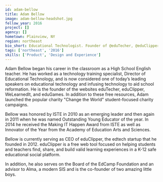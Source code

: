 ```yaml
---
id: adam-bellow
title: Adam Bellow
image: adam-bellow-headshot.jpg
fellow_year: 2016
project: []
agency: []
hometown: Plainview, NY
region: northeast
bio_short: Educational Technologist. Founder of @eduTecher, @eduClipper, @WeLearnedItApp. @EdcampUSA Board Member. Co-Founder of 2 Amazing Boys.
tags: ['northeast', '2016']
skills: ['Product', 'Design and Experience']
---
```


Adam Bellow began his career in the classroom as a High School English teacher. He has worked as a technology training specialist, Director of Educational Technology, and is now considered one of today’s leading speakers on educational technology and infusing technology to aid school reformation. He is the founder of the websites eduTecher, eduClipper, WeLearnedIt, and eduGames. In addition to these free resources, Adam launched the popular charity "Change the World" student-focused charity campaigns.

Bellow was honored by ISTE in 2010 as an emerging leader and then again in 2011 when he was named Outstanding Young Educator of the year. In 2014 he received the Making IT Happen Award from ISTE as well as Innovator of the Year from the Academy of Education Arts and Sciences.

Bellow is currently serving as CEO of eduClipper, the edtech startup that he founded in 2012. eduClipper is a free web tool focused on helping students and teachers find, share, and build valid learning experiences in a K-12 safe educational social platform.

In addition, he also serves on the Board of the EdCamp Foundation and an advisor to Alma, a modern SIS and is the co-founder of two amazing little boys.
